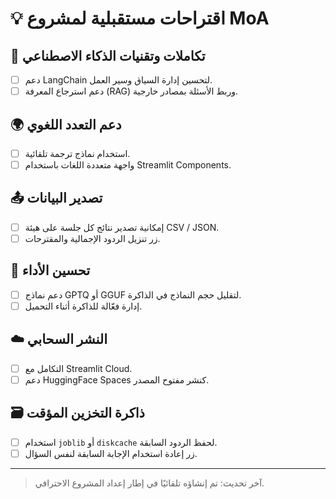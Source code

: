 
# 💡 اقتراحات مستقبلية لمشروع MoA

## 🧠 تكاملات وتقنيات الذكاء الاصطناعي
- [ ] دعم LangChain لتحسين إدارة السياق وسير العمل.
- [ ] دعم استرجاع المعرفة (RAG) وربط الأسئلة بمصادر خارجية.

## 🌍 دعم التعدد اللغوي
- [ ] استخدام نماذج ترجمة تلقائية.
- [ ] واجهة متعددة اللغات باستخدام Streamlit Components.

## 📤 تصدير البيانات
- [ ] إمكانية تصدير نتائج كل جلسة على هيئة CSV / JSON.
- [ ] زر تنزيل الردود الإجمالية والمقترحات.

## 🧮 تحسين الأداء
- [ ] دعم نماذج GPTQ أو GGUF لتقليل حجم النماذج في الذاكرة.
- [ ] إدارة فعّالة للذاكرة أثناء التحميل.

## ☁️ النشر السحابي
- [ ] التكامل مع Streamlit Cloud.
- [ ] دعم HuggingFace Spaces كنشر مفتوح المصدر.

## 🗃️ ذاكرة التخزين المؤقت
- [ ] استخدام `joblib` أو `diskcache` لحفظ الردود السابقة.
- [ ] زر إعادة استخدام الإجابة السابقة لنفس السؤال.

---

> آخر تحديث: تم إنشاؤه تلقائيًا في إطار إعداد المشروع الاحترافي.
